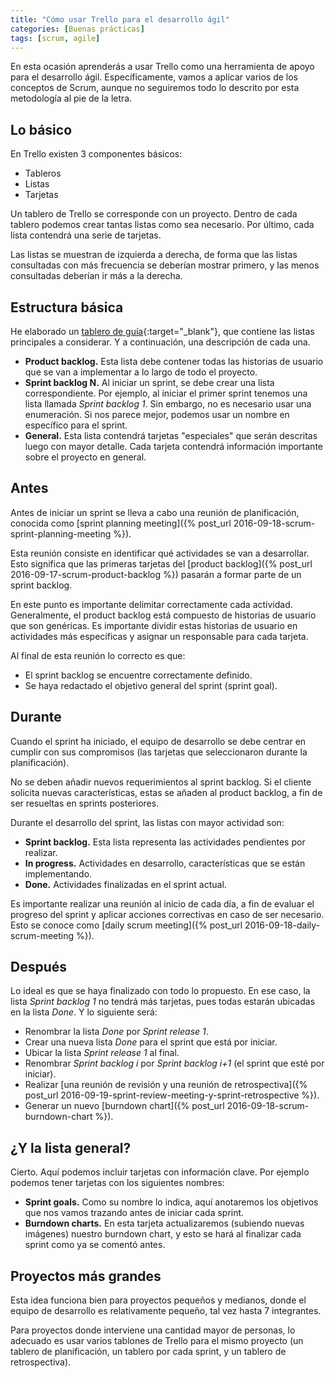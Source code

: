```yaml
---
title: "Cómo usar Trello para el desarrollo ágil"
categories: [Buenas prácticas]
tags: [scrum, agile]
---
```


En esta ocasión aprenderás a usar Trello como una herramienta de apoyo para el desarrollo ágil. Específicamente, vamos a aplicar varios de los conceptos de Scrum, aunque no seguiremos todo lo descrito por esta metodología al pie de la letra.

Lo básico
---------
En Trello existen 3 componentes básicos:

- Tableros
- Listas
- Tarjetas

Un tablero de Trello se corresponde con un proyecto. Dentro de cada tablero podemos crear tantas listas como sea necesario. Por último, cada lista contendrá una serie de tarjetas.

Las listas se muestran de izquierda a derecha, de forma que las listas consultadas con más frecuencia se deberían mostrar primero, y las menos consultadas deberían ir más a la derecha. 

Estructura básica
-----------------
He elaborado un [tablero de guía][scrum_trello]{:target="_blank"}, que contiene las listas principales a considerar. 
Y a continuación, una descripción de cada una.

- **Product backlog.** Esta lista debe contener todas las historias de usuario que se van a implementar a lo largo de todo el proyecto.
- **Sprint backlog N.** Al iniciar un sprint, se debe crear una lista correspondiente. Por ejemplo, al iniciar el primer sprint tenemos una lista llamada *Sprint backlog 1*. Sin embargo, no es necesario usar una enumeración. Si nos parece mejor, podemos usar un nombre en específico para el sprint.
- **General.** Esta lista contendrá tarjetas "especiales" que serán descritas luego con mayor detalle. Cada tarjeta contendrá información importante sobre el proyecto en general.

Antes
-----
Antes de iniciar un sprint se lleva a cabo una reunión de planificación, conocida como [sprint planning meeting]({% post_url 2016-09-18-scrum-sprint-planning-meeting %}). 

Esta reunión consiste en identificar qué actividades se van a desarrollar. Esto significa que las primeras tarjetas del [product backlog]({% post_url 2016-09-17-scrum-product-backlog %}) pasarán a formar parte de un sprint backlog.

En este punto es importante delimitar correctamente cada actividad. Generalmente, el product backlog está compuesto de historias de usuario que son genéricas. Es importante dividir estas historias de usuario en actividades más específicas y asignar un responsable para cada tarjeta.

Al final de esta reunión lo correcto es que:

- El sprint backlog se encuentre correctamente definido.
- Se haya redactado el objetivo general del sprint (sprint goal).

Durante
-------
Cuando el sprint ha iniciado, el equipo de desarrollo se debe centrar en cumplir con sus compromisos (las tarjetas que seleccionaron durante la planificación).

No se deben añadir nuevos requerimientos al sprint backlog. Si el cliente solicita nuevas características, estas se añaden al product backlog, a fin de ser resueltas en sprints posteriores.

Durante el desarrollo del sprint, las listas con mayor actividad son:

- **Sprint backlog.** Esta lista representa las actividades pendientes por realizar.
- **In progress.** Actividades en desarrollo, características que se están implementando.
- **Done.** Actividades finalizadas en el sprint actual.

Es importante realizar una reunión al inicio de cada día, a fin de evaluar el progreso del sprint y aplicar acciones correctivas en caso de ser necesario. Esto se conoce como [daily scrum meeting]({% post_url 2016-09-18-daily-scrum-meeting %}).

Después
-------
Lo ideal es que se haya finalizado con todo lo propuesto. En ese caso, la lista *Sprint backlog 1* no tendrá más tarjetas, pues todas estarán ubicadas en la lista *Done*. Y lo siguiente será:

- Renombrar la lista *Done* por *Sprint release 1*. 
- Crear una nueva lista *Done* para el sprint que está por iniciar.
- Ubicar la lista *Sprint release 1* al final.
- Renombrar *Sprint backlog i* por *Sprint backlog i+1* (el sprint que esté por iniciar).
- Realizar [una reunión de revisión y una reunión de retrospectiva]({% post_url 2016-09-19-sprint-review-meeting-y-sprint-retrospective %}).
- Generar un nuevo [burndown chart]({% post_url 2016-09-18-scrum-burndown-chart %}).

¿Y la lista general?
--------------------
Cierto. Aquí podemos incluir tarjetas con información clave. Por ejemplo podemos tener tarjetas con los siguientes nombres:

- **Sprint goals.** Como su nombre lo indica, aquí anotaremos los objetivos que nos vamos trazando antes de iniciar cada sprint.
- **Burndown charts.** En esta tarjeta actualizaremos (subiendo nuevas imágenes) nuestro burndown chart, y esto se hará al finalizar cada sprint como ya se comentó antes.

Proyectos más grandes
---------------------
Esta idea funciona bien para proyectos pequeños y medianos, donde el equipo de desarrollo es relativamente pequeño, tal vez hasta 7 integrantes.

Para proyectos donde interviene una cantidad mayor de personas, lo adecuado es usar varios tablones de Trello para el mismo proyecto (un tablero de planificación, un tablero por cada sprint, y un tablero de retrospectiva).

[scrum_trello]: https://trello.com/b/H0xcA5bM/guia-simple-scrum-trello